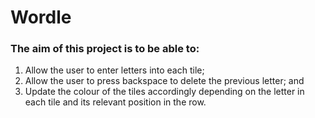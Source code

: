 # Wordle

### The aim of this project is to be able to:
  1. Allow the user to enter letters into each tile;
  2. Allow the user to press backspace to delete the previous letter; and
  3. Update the colour of the tiles accordingly depending on the letter in each tile and its relevant position in the row.




